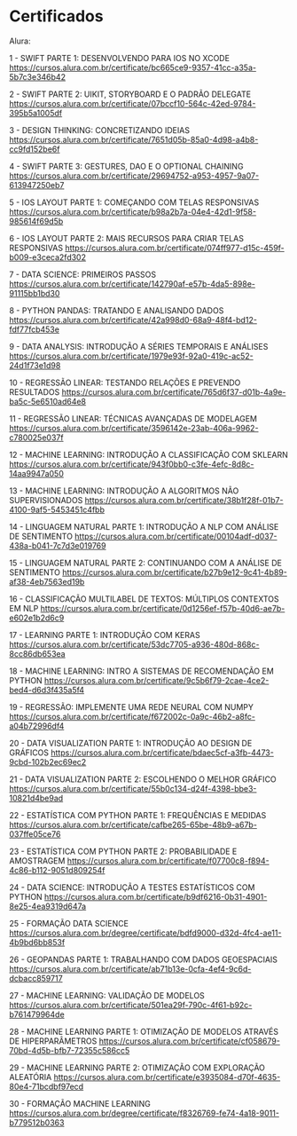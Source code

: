 # Certificados

Alura:

1 - SWIFT PARTE 1: DESENVOLVENDO PARA IOS NO XCODE
https://cursos.alura.com.br/certificate/bc665ce9-9357-41cc-a35a-5b7c3e346b42

2 - SWIFT PARTE 2: UIKIT, STORYBOARD E O PADRÃO DELEGATE
https://cursos.alura.com.br/certificate/07bccf10-564c-42ed-9784-395b5a1005df

3 - DESIGN THINKING: CONCRETIZANDO IDEIAS
https://cursos.alura.com.br/certificate/7651d05b-85a0-4d98-a4b8-cc9fd152be6f

4 - SWIFT PARTE 3: GESTURES, DAO E O OPTIONAL CHAINING
https://cursos.alura.com.br/certificate/29694752-a953-4957-9a07-613947250eb7

5 - IOS LAYOUT PARTE 1: COMEÇANDO COM TELAS RESPONSIVAS
https://cursos.alura.com.br/certificate/b98a2b7a-04e4-42d1-9f58-985614f69d5b

6 - IOS LAYOUT PARTE 2: MAIS RECURSOS PARA CRIAR TELAS RESPONSIVAS
https://cursos.alura.com.br/certificate/074ff977-d15c-459f-b009-e3ceca2fd302

7 - DATA SCIENCE: PRIMEIROS PASSOS
https://cursos.alura.com.br/certificate/142790af-e57b-4da5-898e-91115bb1bd30

8 - PYTHON PANDAS: TRATANDO E ANALISANDO DADOS
https://cursos.alura.com.br/certificate/42a998d0-68a9-48f4-bd12-fdf77fcb453e

9 - DATA ANALYSIS: INTRODUÇÃO A SÉRIES TEMPORAIS E ANÁLISES
https://cursos.alura.com.br/certificate/1979e93f-92a0-419c-ac52-24d1f73e1d98

10 - REGRESSÃO LINEAR: TESTANDO RELAÇÕES E PREVENDO RESULTADOS
https://cursos.alura.com.br/certificate/765d6f37-d01b-4a9e-ba5c-5e6510ad64e8

11 - REGRESSÃO LINEAR: TÉCNICAS AVANÇADAS DE MODELAGEM
https://cursos.alura.com.br/certificate/3596142e-23ab-406a-9962-c780025e037f

12 - MACHINE LEARNING: INTRODUÇÃO A CLASSIFICAÇÃO COM SKLEARN
https://cursos.alura.com.br/certificate/943f0bb0-c3fe-4efc-8d8c-14aa9947a050

13 - MACHINE LEARNING: INTRODUÇÃO A ALGORITMOS NÃO SUPERVISIONADOS
https://cursos.alura.com.br/certificate/38b1f28f-01b7-4100-9af5-5453451c4fbb

14 - LINGUAGEM NATURAL PARTE 1: INTRODUÇÃO A NLP COM ANÁLISE DE SENTIMENTO
https://cursos.alura.com.br/certificate/00104adf-d037-438a-b041-7c7d3e019769

15 - LINGUAGEM NATURAL PARTE 2: CONTINUANDO COM A ANÁLISE DE SENTIMENTO
https://cursos.alura.com.br/certificate/b27b9e12-9c41-4b89-af38-4eb7563ed19b

16 - CLASSIFICAÇÃO MULTILABEL DE TEXTOS: MÚLTIPLOS CONTEXTOS EM NLP
https://cursos.alura.com.br/certificate/0d1256ef-f57b-40d6-ae7b-e602e1b2d6c9

17 - LEARNING PARTE 1: INTRODUÇÃO COM KERAS
https://cursos.alura.com.br/certificate/53dc7705-a936-480d-868c-8cc86db653ea

18 - MACHINE LEARNING: INTRO A SISTEMAS DE RECOMENDAÇÃO EM PYTHON
https://cursos.alura.com.br/certificate/9c5b6f79-2cae-4ce2-bed4-d6d3f435a5f4

19 - REGRESSÃO: IMPLEMENTE UMA REDE NEURAL COM NUMPY
https://cursos.alura.com.br/certificate/f672002c-0a9c-46b2-a8fc-a04b72996df4

20 - DATA VISUALIZATION PARTE 1: INTRODUÇÃO AO DESIGN DE GRÁFICOS
https://cursos.alura.com.br/certificate/bdaec5cf-a3fb-4473-9cbd-102b2ec69ec2

21 - DATA VISUALIZATION PARTE 2: ESCOLHENDO O MELHOR GRÁFICO
https://cursos.alura.com.br/certificate/55b0c134-d24f-4398-bbe3-10821d4be9ad

22 - ESTATÍSTICA COM PYTHON PARTE 1: FREQUÊNCIAS E MEDIDAS
https://cursos.alura.com.br/certificate/cafbe265-65be-48b9-a67b-037ffe05ce76

23 - ESTATÍSTICA COM PYTHON PARTE 2: PROBABILIDADE E AMOSTRAGEM
https://cursos.alura.com.br/certificate/f07700c8-f894-4c86-b112-9051d809254f

24 - DATA SCIENCE: INTRODUÇÃO A TESTES ESTATÍSTICOS COM PYTHON
https://cursos.alura.com.br/certificate/b9df6216-0b31-4901-8e25-4ea9319d647a

25 - FORMAÇÃO DATA SCIENCE
https://cursos.alura.com.br/degree/certificate/bdfd9000-d32d-4fc4-ae11-4b9bd6bb853f

26 - GEOPANDAS PARTE 1: TRABALHANDO COM DADOS GEOESPACIAIS
https://cursos.alura.com.br/certificate/ab71b13e-0cfa-4ef4-9c6d-dcbacc859717

27 - MACHINE LEARNING: VALIDAÇÃO DE MODELOS
https://cursos.alura.com.br/certificate/501ea29f-790c-4f61-b92c-b761479964de

28 - MACHINE LEARNING PARTE 1: OTIMIZAÇÃO DE MODELOS ATRAVÉS DE HIPERPARÂMETROS
https://cursos.alura.com.br/certificate/cf058679-70bd-4d5b-bfb7-72355c586cc5

29 - MACHINE LEARNING PARTE 2: OTIMIZAÇÃO COM EXPLORAÇÃO ALEATÓRIA
https://cursos.alura.com.br/certificate/e3935084-d70f-4635-80e4-71bcdbf97ecd

30 - FORMAÇÃO MACHINE LEARNING
https://cursos.alura.com.br/degree/certificate/f8326769-fe74-4a18-9011-b779512b0363



